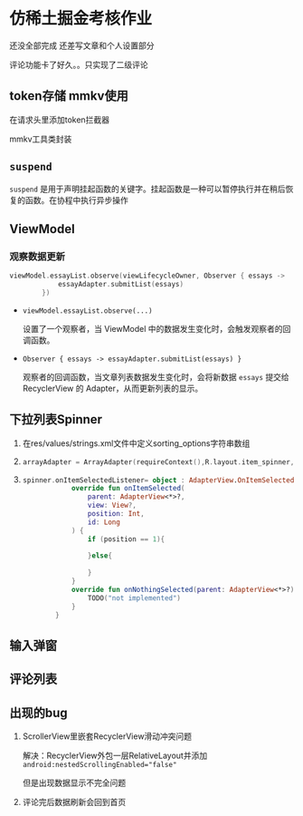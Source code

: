 # 仿稀土掘金考核作业

还没全部完成 还差写文章和个人设置部分

评论功能卡了好久。。只实现了二级评论

## token存储 mmkv使用

在请求头里添加token拦截器

mmkv工具类封装

## `suspend`

`suspend` 是用于声明挂起函数的关键字。挂起函数是一种可以暂停执行并在稍后恢复的函数。在协程中执行异步操作

## ViewModel

### 观察数据更新

```kotlin
viewModel.essayList.observe(viewLifecycleOwner, Observer { essays ->
            essayAdapter.submitList(essays)
        })
```

- `viewModel.essayList.observe(...)`

  设置了一个观察者，当 ViewModel 中的数据发生变化时，会触发观察者的回调函数。

- `Observer { essays -> essayAdapter.submitList(essays) }`

  观察者的回调函数，当文章列表数据发生变化时，会将新数据 `essays` 提交给 RecyclerView 的 Adapter，从而更新列表的显示。

## 下拉列表Spinner

1. 在res/values/strings.xml文件中定义sorting_options字符串数组

2. ```kotlin
   arrayAdapter = ArrayAdapter(requireContext(),R.layout.item_spinner,resources.getStringArray(R.array.sorting_options))
   ```

3. ```kotlin
   spinner.onItemSelectedListener= object : AdapterView.OnItemSelectedListener {
               override fun onItemSelected(
                   parent: AdapterView<*>?,
                   view: View?,
                   position: Int,
                   id: Long
               ) {
                   if (position == 1){
                       
                   }else{
                       
                   }
               }
               override fun onNothingSelected(parent: AdapterView<*>?) {
                   TODO("not implemented")
               }
           }
   ```

## 输入弹窗

## 评论列表

## 出现的bug

1. ScrollerView里嵌套RecyclerView滑动冲突问题

   解决：RecyclerView外包一层RelativeLayout并添加`android:nestedScrollingEnabled="false"`

   但是出现数据显示不完全问题

2. 评论完后数据刷新会回到首页
